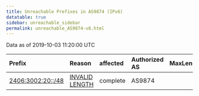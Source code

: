 ```yaml
---
title: Unreachable Prefixes in AS9874 (IPv6)
datatable: true
sidebar: unreachable_sidebar
permalink: unreachable_AS9874-v6.html
---
```


Data as of 2019-10-03 11:20:00 UTC


<div class="datatable-begin"></div>

| Prefix                                                       | Reason                                                                                                     | affected   | Authorized AS   |   MaxLength | Anchor                                       |   unreachable /48s |
|:-------------------------------------------------------------|:-----------------------------------------------------------------------------------------------------------|:-----------|:----------------|------------:|:---------------------------------------------|-------------------:|
| [2406:3002:20::/48](https://stat.ripe.net/2406:3002:20::/48) | [INVALID LENGTH](https://rpki-validator.ripe.net/announcement-preview?asn=AS9874&prefix=2406:3002:20::/48) | complete   | AS9874          |          35 | [APNIC](unreachable_APNIC_RPKI_Root-v6.html) |                  1 |

<div class="datatable-end"></div>